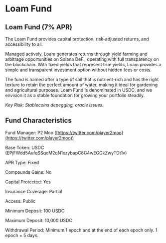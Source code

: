 # Loam Fund

## Loam Fund (7% APR)

The Loam Fund provides capital protection, risk-adjusted returns, and accessibility to all.

Managed actively, Loam generates returns through yield farming and arbitrage opportunities on Solana DeFi, operating with full transparency on the blockchain. With fixed yields that represent true yields, Loam provides a simple and transparent investment option without hidden fees or costs.

The fund is named after a type of soil that is nutrient-rich and has the right texture to retain the perfect amount of water, making it ideal for gardening and agricultural purposes. Loam Fund is denominated in USDC, and we envision it as a stable foundation for growing your portfolio steadily.

_Key Risk: Stablecoins depegging, oracle issues._

## Fund Characteristics

Fund Manager: P2 Moo ([https://twitter.com/player2moo](https://twitter.com/player2moo))

Base Token: USDC (EPjFWdd5AufqSSqeM2qN1xzybapC8G4wEGGkZwyTDt1v)

APR Type: Fixed

Compounds Gains: No

Capital Protected: Yes

Insurance Coverage: Partial

Access: Public

Minimum Deposit: 100 USDC

Maximum Deposit: 10,000 USDC

Withdrawal Period: Minimum 1 epoch and at the end of each epoch only. 1 epoch = 5 days.
